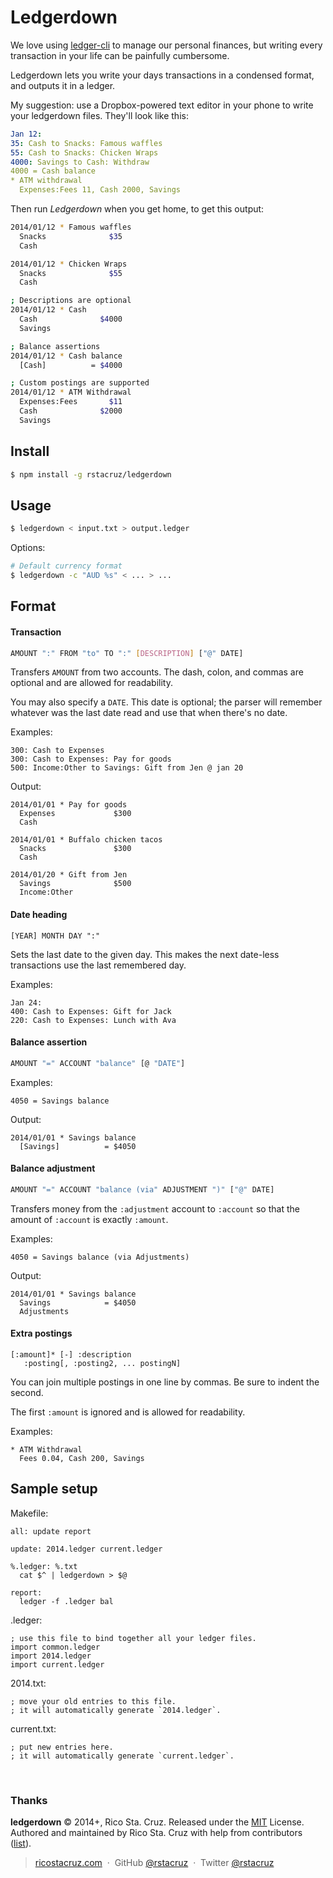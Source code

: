 Ledgerdown
==========

We love using [ledger-cli] to manage our personal finances, but writing every 
transaction in your life can be painfully cumbersome.

Ledgerdown lets you write your days transactions in a condensed format, and 
outputs it in a ledger.

My suggestion: use a Dropbox-powered text editor in your phone to write your 
ledgerdown files. They'll look like this:

```yaml
Jan 12:
35: Cash to Snacks: Famous waffles
55: Cash to Snacks: Chicken Wraps
4000: Savings to Cash: Withdraw
4000 = Cash balance
* ATM withdrawal
  Expenses:Fees 11, Cash 2000, Savings
```

Then run *Ledgerdown* when you get home, to get this output:

```sh
2014/01/12 * Famous waffles
  Snacks              $35
  Cash

2014/01/12 * Chicken Wraps
  Snacks              $55
  Cash

; Descriptions are optional
2014/01/12 * Cash
  Cash              $4000
  Savings

; Balance assertions
2014/01/12 * Cash balance
  [Cash]          = $4000

; Custom postings are supported
2014/01/12 * ATM Withdrawal
  Expenses:Fees       $11
  Cash              $2000
  Savings
```

## Install

```sh
$ npm install -g rstacruz/ledgerdown
```

## Usage

```sh
$ ledgerdown < input.txt > output.ledger
```

Options:


```sh
# Default currency format     
$ ledgerdown -c "AUD %s" < ... > ...
```

Format
------

#### Transaction

```sh
AMOUNT ":" FROM "to" TO ":" [DESCRIPTION] ["@" DATE]
```

Transfers `AMOUNT` from two accounts. The dash, colon, and commas are optional 
and are allowed for readability.

You may also specify a `DATE`. This date is optional; the parser will remember 
whatever was the last date read and use that when there's no date.

Examples:

    300: Cash to Expenses
    300: Cash to Expenses: Pay for goods
    500: Income:Other to Savings: Gift from Jen @ jan 20

Output:

    2014/01/01 * Pay for goods
      Expenses             $300
      Cash

    2014/01/01 * Buffalo chicken tacos
      Snacks               $300
      Cash

    2014/01/20 * Gift from Jen
      Savings              $500
      Income:Other

#### Date heading

    [YEAR] MONTH DAY ":"

Sets the last date to the given day. This makes the next date-less transactions 
use the last remembered day.

Examples:

    Jan 24:
    400: Cash to Expenses: Gift for Jack
    220: Cash to Expenses: Lunch with Ava

#### Balance assertion

```sh
AMOUNT "=" ACCOUNT "balance" [@ "DATE"]
```

Examples:

    4050 = Savings balance

Output:

    2014/01/01 * Savings balance
      [Savings]          = $4050

#### Balance adjustment

```sh
AMOUNT "=" ACCOUNT "balance (via" ADJUSTMENT ")" ["@" DATE]
```

Transfers money from the `:adjustment` account to `:account` so that the amount 
of `:account` is exactly `:amount`.

Examples:

    4050 = Savings balance (via Adjustments)

Output:

    2014/01/01 * Savings balance
      Savings            = $4050
      Adjustments

#### Extra postings

    [:amount]* [-] :description
       :posting[, :posting2, ... postingN]

You can join multiple postings in one line by commas. Be sure to indent the 
second.

The first `:amount` is ignored and is allowed for readability.

Examples:

    * ATM Withdrawal
      Fees 0.04, Cash 200, Savings

## Sample setup

Makefile:

    all: update report

    update: 2014.ledger current.ledger

    %.ledger: %.txt
      cat $^ | ledgerdown > $@

    report:
      ledger -f .ledger bal

.ledger:

    ; use this file to bind together all your ledger files.
    import common.ledger
    import 2014.ledger
    import current.ledger

2014.txt:

    ; move your old entries to this file.
    ; it will automatically generate `2014.ledger`.

current.txt:

    ; put new entries here.
    ; it will automatically generate `current.ledger`.

[ledger-cli]: http://ledger-cli.org/

<br>

### Thanks

**ledgerdown** © 2014+, Rico Sta. Cruz. Released under the [MIT] License.<br>
Authored and maintained by Rico Sta. Cruz with help from contributors ([list][contributors]).

> [ricostacruz.com](http://ricostacruz.com) &nbsp;&middot;&nbsp;
> GitHub [@rstacruz](https://github.com/rstacruz) &nbsp;&middot;&nbsp;
> Twitter [@rstacruz](https://twitter.com/rstacruz)

[MIT]: http://mit-license.org/
[contributors]: http://github.com/rstacruz/ledgerdown/contributors
